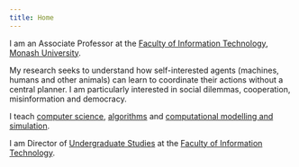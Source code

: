 ```yaml
---
title: Home
---
```


I am an Associate Professor at the [Faculty of Information Technology](href='http://www.infotech.monash.edu.au/ "Faculty of Information Technology"), [Monash University](http://www.monash.edu.au/ "Monash University").

My research seeks to understand how self-interested agents (machines, humans and other animals) can learn to coordinate their actions without a central planner. I am particularly interested in social dilemmas, cooperation, misinformation and democracy.

I teach [computer science](https://www.monash.edu.au/pubs/handbooks/units/FIT1008.html), [algorithms](http://www.monash.edu.au/pubs/2015handbooks/units/FIT1029.html) and [computational modelling and simulation](https://handbook.monash.edu/current/units/FIT3139).

I am Director of [Undergraduate Studies](https://www.monash.edu/it/future-students/choose-a-degree) at the [Faculty of Information Technology](https://www.monash.edu/it/).

